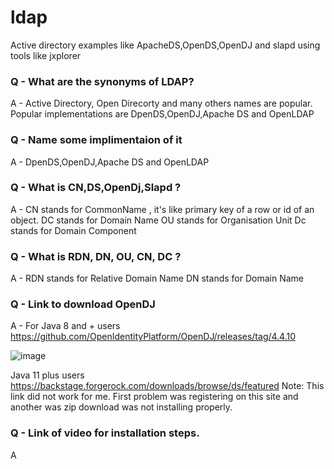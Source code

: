 # ldap
Active directory examples like ApacheDS,OpenDS,OpenDJ and slapd using tools like jxplorer

### Q - What are the synonyms of LDAP?
A - Active Directory, Open Direcorty and many others names are popular. Popular implementations are DpenDS,OpenDJ,Apache DS and OpenLDAP

### Q - Name some implimentaion of it 
A -  DpenDS,OpenDJ,Apache DS and OpenLDAP
### Q - What is CN,DS,OpenDj,Slapd ?
A -  CN stands for CommonName , it's like primary key of a row or id of an object.
     DC  stands for Domain Name
     OU stands for Organisation Unit
     Dc stands for Domain Component
### Q - What is RDN, DN, OU, CN, DC ?
A - RDN stands for Relative Domain Name
     DN stands for Domain Name
### Q - Link to download OpenDJ
A - For Java 8 and + users https://github.com/OpenIdentityPlatform/OpenDJ/releases/tag/4.4.10
   
   ![image](https://user-images.githubusercontent.com/2442530/115102736-713b6600-9f6a-11eb-98e2-9c64831bb514.png)

   Java 11 plus users https://backstage.forgerock.com/downloads/browse/ds/featured
   Note: This link did not work for me. First problem was registering on this site and another was zip download was not installing properly.
   
### Q - Link of video for installation steps.
A    
         
     
